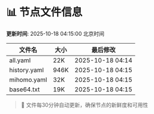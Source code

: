 # 📊 节点文件信息

**更新时间**: 2025-10-18 04:15:00 北京时间

| 文件名 | 大小 | 最后修改 |
|--------|------|----------|
| all.yaml | 22K | 2025-10-18 04:14 |
| history.yaml | 946K | 2025-10-18 04:15 |
| mihomo.yaml | 32K | 2025-10-18 04:15 |
| base64.txt | 19K | 2025-10-18 04:15 |

> 🔄 文件每30分钟自动更新，确保节点的新鲜度和可用性
